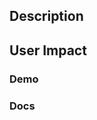 ## Description
<!-- A summary of the change, the reason for its implementation, and relevent links. 
Include technical details required to to understand the change. -->

## User Impact
<!-- Describe the impact of this change on the end-users. -->

### Demo
<!-- If relevent, include screenshots or a loom video to demonstrate the new behavior
**Include step-by-step instructions to enable functionality of the change-->

### Docs
<!--Link to documentation that has been updated.-->
